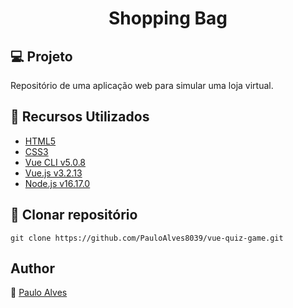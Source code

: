 <h1 align="center">Shopping Bag</h1>

## :computer: Projeto

Repositório de uma aplicação web para simular uma loja virtual.

## :wrench: Recursos Utilizados

- [HTML5](https://www.w3schools.com/html/)
- [CSS3](https://www.w3schools.com/css/)
- [Vue CLI v5.0.8](https://cli.vuejs.org/) 
- [Vue.js v3.2.13](https://vuejs.org/)
- [Node.js v16.17.0](https://nodejs.org/en/)


## :floppy_disk: Clonar repositório

```git clone https://github.com/PauloAlves8039/vue-quiz-game.git```

## Author
:boy: [Paulo Alves](https://github.com/PauloAlves8039)
